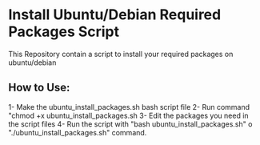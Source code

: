 # Install Ubuntu/Debian Required Packages Script
This Repository contain a script to install your required packages on ubuntu/debian

## How to Use:
1- Make the ubuntu_install_packages.sh bash script file
2- Run command "chmod +x ubuntu_install_packages.sh
3- Edit the packages you need in the script files
4- Run the script with "bash ubuntu_install_packages.sh" o "./ubuntu_install_packages.sh" command.
